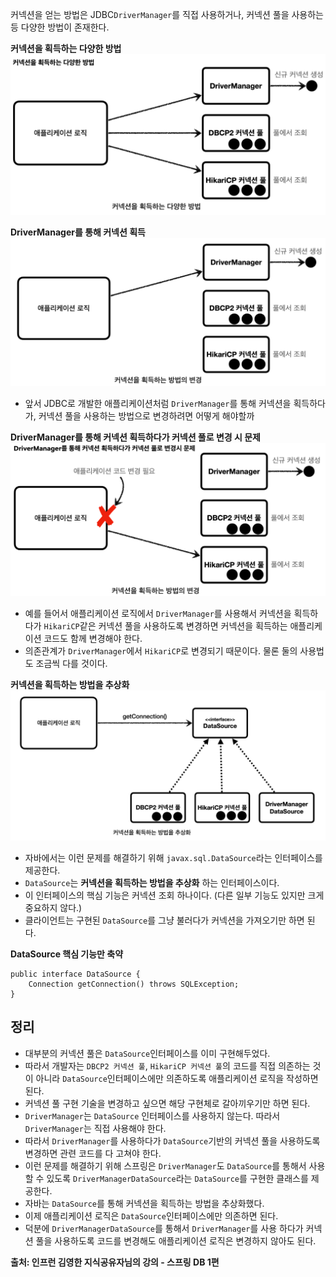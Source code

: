 커넥션을 얻는 방법은 JDBC`DriverManager`를 직접 사용하거나, 커넥션 풀을 사용하는 등 다양한 방법이 존재한다.


__커넥션을 획득하는 다양한 방법__
![](../images/Pasted_image_20250703233644.png)

__DriverManager를 통해 커넥션 획득__
![](../images/Pasted_image_20250703233819.png)
- 앞서 JDBC로 개발한 애플리케이션처럼 `DriverManager`를 통해 커넥션을 획득하다가, 커넥션 풀을 사용하는 방법으로 변경하려면 어떻게 해야할까

__DriverManager를 통해 커넥션 획득하다가 커넥션 풀로 변경 시 문제__
![](../images/Pasted_image_20250703233943.png)
- 예를 들어서 애플리케이션 로직에서 `DriverManager`를 사용해서 커넥션을 획득하다가 `HikariCP`같은 커넥션 풀을 사용하도록 변경하면 커넥션을 획득하는 애플리케이션 코드도 함께 변경해야 한다.
- 의존관계가 `DriverManager`에서 `HikariCP`로 변경되기 때문이다. 물론 둘의 사용법도 조금씩 다를 것이다.

__커넥션을 획득하는 방법을 추상화__
![](../images/Pasted_image_20250703234056.png)
- 자바에서는 이런 문제를 해결하기 위해 `javax.sql.DataSource`라는 인터페이스를 제공한다.
- `DataSource`는 **커넥션을 획득하는 방법을 추상화** 하는 인터페이스이다.
- 이 인터페이스의 핵심 기능은 커넥션 조회 하나이다. (다른 일부 기능도 있지만 크게 중요하지 않다.)
- 클라이언트는 구현된 `DataSource`를 그냥 불러다가 커넥션을 가져오기만 하면 된다.

__DataSource 핵심 기능만 축약__
```
public interface DataSource {
    Connection getConnection() throws SQLException;
}
```

## 정리
- 대부분의 커넥션 풀은 `DataSource`인터페이스를 이미 구현해두었다.
- 따라서 개발자는 `DBCP2 커넥션 풀`, `HikariCP 커넥션 풀`의 코드를 직접 의존하는 것이 아니라 `DataSource`인터페이스에만 의존하도록 애플리케이션 로직을 작성하면 된다. 
- 커넥션 풀 구현 기술을 변경하고 싶으면 해당 구현체로 갈아끼우기만 하면 된다.
- `DriverManager`는 `DataSource` 인터페이스를 사용하지 않는다. 따라서 `DriverManager`는 직접 사용해야 한다.
- 따라서 `DriverManager`를 사용하다가 `DataSource`기반의 커넥션 풀을 사용하도록 변경하면 관련 코드를 다 고쳐야 한다.
- 이런 문제를 해결하기 위해 스프링은 `DriverManager`도 `DataSource`를 통해서 사용할 수 있도록 `DriverManagerDataSource`라는 `DataSource`를 구현한 클래스를 제공한다.
- 자바는 `DataSource`를 통해 커넥션을 획득하는 방법을 추상화했다.
- 이제 애플리케이션 로직은 `DataSource`인터페이스에만 의존하면 된다. 
- 덕분에 `DriverManagerDataSource`를 통해서 `DriverManager`를 사용 하다가 커넥션 풀을 사용하도록 코드를 변경해도 애플리케이션 로직은 변경하지 않아도 된다.


__출처: 인프런 김영한 지식공유자님의 강의 - 스프링 DB 1편__